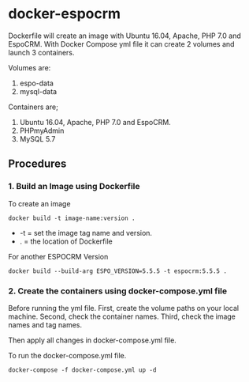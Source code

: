 # docker-espocrm
Dockerfile will create an image with Ubuntu 16.04, Apache, PHP 7.0 and EspoCRM. 
With Docker Compose yml file it can create 2 volumes and launch 3 containers.

Volumes are:
1. espo-data
2. mysql-data

Containers are;
1. Ubuntu 16.04, Apache, PHP 7.0 and EspoCRM.
2. PHPmyAdmin
3. MySQL 5.7

## Procedures
### 1. Build an Image using Dockerfile
To create an image
```
docker build -t image-name:version .
```
* -t = set the image tag name and version.
* . = the location of Dockerfile

For another ESPOCRM Version
```
docker build --build-arg ESPO_VERSION=5.5.5 -t espocrm:5.5.5 .
```

### 2. Create the containers using docker-compose.yml file
Before running the yml file.
First, create the volume paths on your local machine.
Second, check the container names.
Third, check the image names and tag names.

Then apply all changes in docker-compose.yml file.

To run the docker-compose.yml file.
```
docker-compose -f docker-compose.yml up -d

